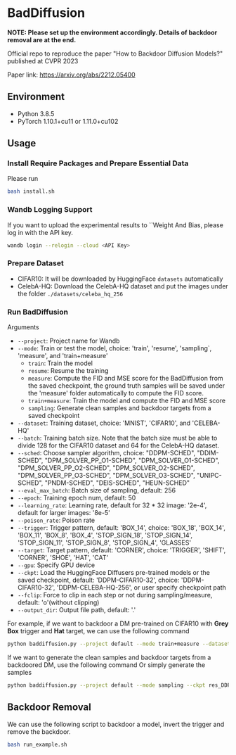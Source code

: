 # BadDiffusion

**NOTE: Please set up the environment accordingly. Details of backdoor removal are at the end.**

Official repo to reproduce the paper "How to Backdoor Diffusion Models?" published at CVPR 2023

Paper link: https://arxiv.org/abs/2212.05400

## Environment

- Python 3.8.5
- PyTorch 1.10.1+cu11 or 1.11.0+cu102

## Usage

### Install Require Packages and Prepare Essential Data

Please run

```bash
bash install.sh
```

### Wandb Logging Support

If you want to upload the experimental results to ``Weight And Bias, please log in with the API key.

```bash
wandb login --relogin --cloud <API Key>
```

### Prepare Dataset

- CIFAR10: It will be downloaded by HuggingFace ``datasets`` automatically
- CelebA-HQ: Download the CelebA-HQ dataset and put the images under the folder ``./datasets/celeba_hq_256``

### Run BadDiffusion

Arguments
- ``--project``: Project name for Wandb
- ``--mode``: Train or test the model, choice: 'train', 'resume', 'sampling`, 'measure', and 'train+measure'
    - ``train``: Train the model
    - ``resume``: Resume the training
    - ``measure``: Compute the FID and MSE score for the BadDiffusion from the saved checkpoint, the ground truth samples will be saved under the 'measure' folder automatically to compute the FID score.
    - ``train+measure``: Train the model and compute the FID and MSE score
    - ``sampling``: Generate clean samples and backdoor targets from a saved checkpoint
- ``--dataset``: Training dataset, choice: 'MNIST', 'CIFAR10', and 'CELEBA-HQ'
- ``--batch``: Training batch size. Note that the batch size must be able to divide 128 for 
the CIFAR10 dataset and 64 for the CelebA-HQ dataset.
- ``--sched``: Choose sampler algorithm, choice: "DDPM-SCHED", "DDIM-SCHED", "DPM_SOLVER_PP_O1-SCHED", "DPM_SOLVER_O1-SCHED", "DPM_SOLVER_PP_O2-SCHED", "DPM_SOLVER_O2-SCHED", "DPM_SOLVER_PP_O3-SCHED", "DPM_SOLVER_O3-SCHED", "UNIPC-SCHED", "PNDM-SCHED", "DEIS-SCHED", "HEUN-SCHED"
- ``--eval_max_batch``: Batch size of sampling, default: 256
- ``--epoch``: Training epoch num, default: 50
- ``--learning_rate``: Learning rate, default for 32 * 32 image: '2e-4', default for larger images: '8e-5'
- ``--poison_rate``: Poison rate
- ``--trigger``: Trigger pattern, default: 'BOX_14', choice: 'BOX_18', 'BOX_14', 'BOX_11', 'BOX_8', 'BOX_4', 'STOP_SIGN_18', 'STOP_SIGN_14', 'STOP_SIGN_11', 'STOP_SIGN_8', 'STOP_SIGN_4', 'GLASSES'
- ``--target``: Target pattern, default: 'CORNER', choice: 'TRIGGER', 'SHIFT', 'CORNER', 'SHOE', 'HAT', 'CAT'
- ``--gpu``: Specify GPU device
- ``--ckpt``: Load the HuggingFace Diffusers pre-trained models or the saved checkpoint, default: 'DDPM-CIFAR10-32', choice: 'DDPM-CIFAR10-32', 'DDPM-CELEBA-HQ-256', or user specify checkpoint path
- ``--fclip``: Force to clip in each step or not during sampling/measure, default: 'o'(without clipping)
- ``--output_dir``: Output file path, default: '.'

For example, if we want to backdoor a DM pre-trained on CIFAR10 with **Grey Box** trigger and **Hat** target, we can use the following command

```bash
python baddiffusion.py --project default --mode train+measure --dataset CIFAR10 --batch 128 --epoch 50 --poison_rate 0.1 --trigger BOX_14 --target HAT --ckpt DDPM-CIFAR10-32 --fclip o -o --gpu 0
```

If we want to generate the clean samples and backdoor targets from a backdoored DM, use the following command
Or simply generate the samples

```bash
python baddiffusion.py --project default --mode sampling --ckpt res_DDPM-CIFAR10-32_CIFAR10_ep50_c1.0_p0.1_BOX_14-HAT --fclip o --gpu 0
```

## Backdoor Removal

We can use the following script to backdoor a model, invert the trigger and remove the backdoor.

```bash
bash run_example.sh
```
